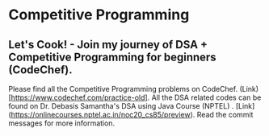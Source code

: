 # Competitive Programming
Let's Cook! - Join my journey of DSA + Competitive Programming for beginners (CodeChef).
---
Please find all the Competitive Programming problems on CodeChef. (Link)  [https://www.codechef.com/practice-old].
All the DSA related codes can be found on Dr. Debasis Samantha's DSA using Java Course (NPTEL) . [Link] (https://onlinecourses.nptel.ac.in/noc20_cs85/preview).
Read the commit messages for more information.
